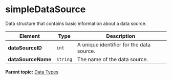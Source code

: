 # simpleDataSource

Data structure that contains basic information about a data source.

|Element|Type|Description|
|-------|----|-----------|
|**dataSourceID** |`int` | A unique identifier for the data source. |
|**dataSourceName** |`string` | The name of the data source. |

**Parent topic:** [Data Types](../data_types/c_data_types.md)

